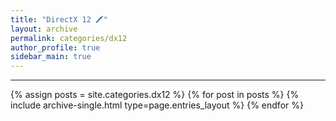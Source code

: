 ```yaml
---
title: "DirectX 12 🖍"
layout: archive
permalink: categories/dx12
author_profile: true
sidebar_main: true
---
```


***

{% assign posts = site.categories.dx12 %}
{% for post in posts %} {% include archive-single.html type=page.entries_layout %} {% endfor %}